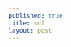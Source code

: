 ```yaml
---
published: true
title: sdf
layout: post
---
```

<script src="https://gist.github.com/maese/c9837cd72830da7120c4.js"></script>